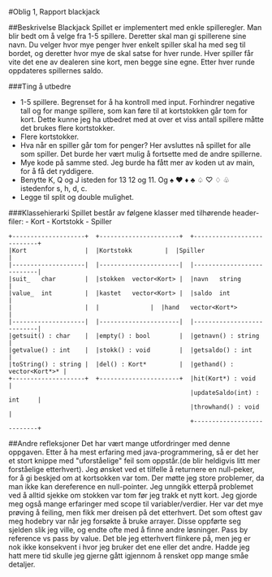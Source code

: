 #Oblig 1, Rapport blackjack

##Beskrivelse
Blackjack
Spillet er implementert med enkle spilleregler. Man blir bedt om å velge fra 1-5 spillere. Deretter skal man gi spillerene sine navn. Du velger hvor mye penger hver enkelt spiller skal ha med seg til bordet, og deretter hvor mye de skal satse for hver runde. Hver spiller får vite det ene av dealeren sine kort, men begge sine egne. Etter hver runde oppdateres spillernes saldo.

###Ting å utbedre
- 1-5 spillere. Begrenset for å ha kontroll med input. Forhindrer negative tall og for mange spillere, som kan føre til at kortstokken går tom for kort. Dette kunne jeg ha utbedret med at over et viss antall spillere måtte det brukes flere kortstokker.
- Flere kortstokker.
- Hva når en spiller går tom for penger? Her avsluttes nå spillet for alle som spiller. Det burde her vært mulig å fortsette med de andre spillerne.
- Mye kode på samme sted. Jeg burde ha fått mer av koden ut av main, for å få det ryddigere.
- Benytte K, Q og J isteden for 13 12 og 11. Og ♠ ♥ ♦ ♣ ♤ ♡ ♢ ♧ istedenfor s, h, d, c.
- Legge til split og double mulighet.


###Klassehierarki
	Spillet består av følgene klasser med tilhørende header-filer:
	- Kort
	- Kortstokk
	- Spiller
	
	+--------------------+	+----------------------+  +---------------------------+
	|Kort                |  |Kortstokk	       |  |Spiller                    |
	|--------------------|  |----------------------|  |---------------------------|
	|suit_	 char	     |  |stokken  vector<Kort> |  |navn	  string              |
	|value_	 int	     |  |kastet	  vector<Kort> |  |saldo  int                 |
	|                    |  |		       |  |hand	  vector<Kort*>	      |
	|--------------------|  |----------------------|  |---------------------------|
	|getsuit() : char    |  |empty() : bool	       |  |getnavn() : string         |
	|getvalue() : int    |  |stokk() : void	       |  |getsaldo() : int           |
	|toString() : string |  |del() : Kort*	       |  |gethand() : vector<Kort*>* |
	+--------------------+  +----------------------+  |hit(Kort*) : void          |
	                                                  |updateSaldo(int) : int     |
	                                                  |throwhand() : void         |
	                                                  +---------------------------+

	 
##Andre refleksjoner
Det har vært mange utfordringer med denne oppgaven. Etter å ha mest erfaring med java-programmering, så er det her et stort knippe med "uforståelige" feil som oppstår.(de blir heldigvis litt mer forståelige etterhvert).
Jeg ønsket ved et tilfelle å returnere en null-peker, for å gi beskjed om at kortsokken var tom. Der møtte jeg store problemer, da man ikke kan dereference en null-pointer. Jeg unngikk etterpå problemet ved å alltid sjekke om stokken var tom før jeg trakk et nytt kort.
Jeg gjorde meg også mange erfaringer med scope til variabler/verdier. Her var det mye prøving å feiling, men fikk mer dreisen på det etterhvert.
Det som oftest gav meg hodebry var når jeg forsøkte å bruke arrayer. Disse oppførte seg sjelden slik jeg ville, og endte ofte med å finne andre løsninger.
Pass by reference vs pass by value. Det ble jeg etterhvert flinkere på, men jeg er nok ikke konsekvent i hvor jeg bruker det ene eller det andre. Hadde jeg hatt mere tid skulle jeg gjerne gått igjennom å rensket opp mange småe detaljer.
